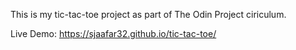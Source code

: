 This is my tic-tac-toe project as part of The Odin Project ciriculum.

Live Demo: https://sjaafar32.github.io/tic-tac-toe/